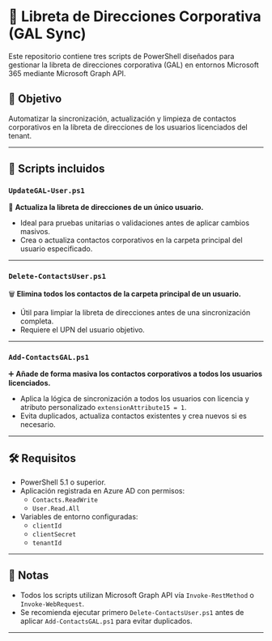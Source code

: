 # 📁 Libreta de Direcciones Corporativa (GAL Sync)

Este repositorio contiene tres scripts de PowerShell diseñados para gestionar la libreta de direcciones corporativa (GAL) en entornos Microsoft 365 mediante Microsoft Graph API.

## 🎯 Objetivo

Automatizar la sincronización, actualización y limpieza de contactos corporativos en la libreta de direcciones de los usuarios licenciados del tenant.

---

## 📜 Scripts incluidos

### `UpdateGAL-User.ps1`
🔄 **Actualiza la libreta de direcciones de un único usuario.**

- Ideal para pruebas unitarias o validaciones antes de aplicar cambios masivos.
- Crea o actualiza contactos corporativos en la carpeta principal del usuario especificado.

---

### `Delete-ContactsUser.ps1`
🗑 **Elimina todos los contactos de la carpeta principal de un usuario.**

- Útil para limpiar la libreta de direcciones antes de una sincronización completa.
- Requiere el UPN del usuario objetivo.

---

### `Add-ContactsGAL.ps1`
➕ **Añade de forma masiva los contactos corporativos a todos los usuarios licenciados.**

- Aplica la lógica de sincronización a todos los usuarios con licencia y atributo personalizado `extensionAttribute15 = 1`.
- Evita duplicados, actualiza contactos existentes y crea nuevos si es necesario.

---

## 🛠 Requisitos

- PowerShell 5.1 o superior.
- Aplicación registrada en Azure AD con permisos:
  - `Contacts.ReadWrite`
  - `User.Read.All`
- Variables de entorno configuradas:
  - `clientId`
  - `clientSecret`
  - `tenantId`

---

## 📌 Notas

- Todos los scripts utilizan Microsoft Graph API vía `Invoke-RestMethod` o `Invoke-WebRequest`.
- Se recomienda ejecutar primero `Delete-ContactsUser.ps1` antes de aplicar `Add-ContactsGAL.ps1` para evitar duplicados.

---


